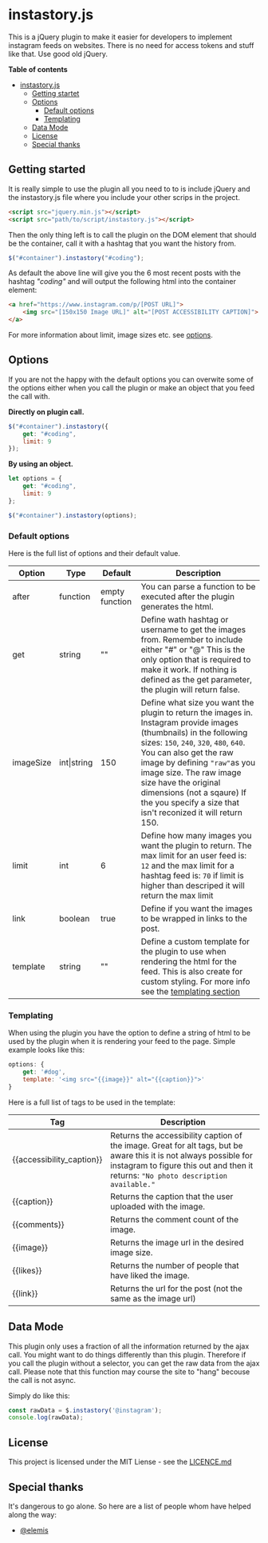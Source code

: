 # instastory.js
This is a jQuery plugin to make it easier for developers to implement instagram feeds on websites. There is no need for access tokens and stuff like that. Use good old jQuery.

**Table of contents**
- [instastory.js](#instastoryjs)
  - [Getting startet](#getting-startet)
  - [Options](#options)
    - [Default options](#default-options)
    - [Templating](#templating)
  - [Data Mode](#data-mode)
  - [License](#license)
  - [Special thanks](#special-thanks)

## Getting started
It is really simple to use the plugin all you need to to is include jQuery and the instastory.js file where you include your other scrips in the project.

```html
<script src="jquery.min.js"></script>
<script src="path/to/script/instastory.js"></script>
```

Then the only thing left is to call the plugin on the DOM element that should be the container, call it with a hashtag that you want the history from.

```javascript
$("#container").instastory("#coding");
```

As default the above line will give you the 6 most recent posts with the hashtag _"coding"_ and will output the following html into the container element:

```html
<a href="https://www.instagram.com/p/[POST URL]">
    <img src="[150x150 Image URL]" alt="[POST ACCESSIBILITY CAPTION]">
</a>
```

For more information about limit, image sizes etc. see [options](#options).


## Options
If you are not the happy with the default options you can overwite some of the options either when you call the plugin or make an object that you feed the call with.

**Directly on plugin call.**
```javascript
$("#container").instastory({
    get: "#coding",
    limit: 9
});
```

**By using an object.**
```javascript
let options = {
    get: "#coding",
    limit: 9
};

$("#container").instastory(options);
```

### Default options
Here is the full list of options and their default value.

| Option | Type | Default | Description |
| ------ | ---- | ------- | ----------- |
| after | function | empty function | You can parse a function to be executed after the plugin generates the html. |
| get | string | "" | Define wath hashtag or username to get the images from. Remember to include either "#" or "@" This is the only option that is required to make it work. If nothing is defined as the get parameter, the plugin will return false. |
| imageSize | int\|string | 150 | Define what size you want the plugin to return the images in. Instagram provide images (thumbnails) in the following sizes: `150`, `240`, `320`, `480`, `640`. You can also get the raw image by defining `"raw"`as you image size. The raw image size have the original dimensions (not a sqaure) If the you specify a size that isn't reconized it will return 150. |
| limit | int | 6 | Define how many images you want the plugin to return. The max limit for an user feed is: `12` and the max limit for a hashtag feed is: `70` if limit is higher than descriped it will return the max limit | 
| link | boolean | true | Define if you want the images to be wrapped in links to the post. |
| template | string | "" | Define a custom template for the plugin to use when rendering the html for the feed. This is also create for custom styling. For more info see the [templating section](#templating) |

### Templating
When using the plugin you have the option to define a string of html to be used by the plugin when it is rendering your feed to the page. Simple example looks like this:
```javascript
options: {
    get: '#dog',
    template: '<img src="{{image}}" alt="{{caption}}">'
}
```

Here is a full list of tags to be used in the template:

| Tag | Description |
| --- | ----------- |
| {{accessibility_caption}} | Returns the accessibility caption of the image. Great for alt tags, but be aware this it is not always possible for instagram to figure this out and then it returns: `"No photo description available."` |
| {{caption}} | Returns the caption that the user uploaded with the image. |
| {{comments}} | Returns the comment count of the image. |
| {{image}} | Returns the image url in the desired image size. |
| {{likes}} | Returns the number of people that have liked the image. |
| {{link}} | Returns the url for the post (not the same as the image url) |

## Data Mode
This plugin only uses a fraction of all the information returned by the ajax call. You might want to do things differently than this plugin. Therefore if you call the plugin without a selector, you can get the raw data from the ajax call. Please note that this function may course the site to "hang" becouse the call is not async.

Simply do like this:
```javascript
const rawData = $.instastory('@instagram');
console.log(rawData);
```

## License
This project is licensed under the MIT Liense - see the [LICENCE.md](LICENSE.md)

## Special thanks
It's dangerous to go alone. So here are a list of people whom have helped along the way:
* [@elemis](https://github.com/elemis)
